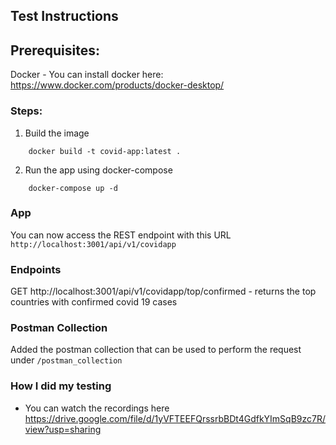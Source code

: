 ## Test Instructions

## Prerequisites:

Docker - You can install docker here:  https://www.docker.com/products/docker-desktop/


### Steps:

1. Build the image 
```
    docker build -t covid-app:latest .
```

2. Run the app using docker-compose
```
    docker-compose up -d
```


### App

You can now access the REST endpoint with this URL `http://localhost:3001/api/v1/covidapp`

### Endpoints

GET http://localhost:3001/api/v1/covidapp/top/confirmed - returns the top countries with confirmed covid 19 cases


### Postman Collection

Added the postman collection that can be used to perform the request under `/postman_collection`


### How I did my testing
- You can watch the recordings here https://drive.google.com/file/d/1yVFTEEFQrssrbBDt4GdfkYImSqB9zc7R/view?usp=sharing
